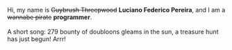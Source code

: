 Hi, my name is ~~Guybrush Threepwood~~ **Luciano Federico Pereira**, and I am a ~~wannabe pirate~~ **programmer**.<br><br>A short song: 279 bounty of doubloons gleams in the sun, a treasure hunt has just begun! Arrr!
